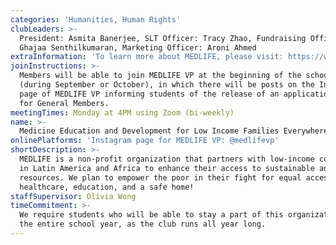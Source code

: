 ```yaml
---
categories: 'Humanities, Human Rights'
clubLeaders: >-
  President: Asmita Banerjee, SLT Officer: Tracy Zhao, Fundraising Officer:
  Ghajaa Senthilkumaran, Marketing Officer: Aroni Ahmed
extraInformation: 'To learn more about MEDLIFE, please visit: https://www.medlifemovement.org/'
joinInstructions: >-
  Members will be able to join MEDLIFE VP at the beginning of the school year
  (during September or October), in which there will be posts on the Instagram
  page of MEDLIFE VP informing students of the release of an application form
  for General Members.
meetingTimes: Monday at 4PM using Zoom (bi-weekly)
name: >-
  Medicine Education and Development for Low Income Families Everywhere (MEDLIFE VP)
onlinePlatforms: 'Instagram page for MEDLIFE VP: @medlifevp'
shortDescription: >-
  MEDLIFE is a non-profit organization that partners with low-income communities
  in Latin America and Africa to enhance their access to sustainable and basic
  resources. We plan to empower the poor in their fight for equal access to
  healthcare, education, and a safe home!
staffSupervisor: Olivia Wong
timeCommitment: >-
  We require students who will be able to stay a part of this organization for
  the entire school year, as the club runs all year long.
---
```


